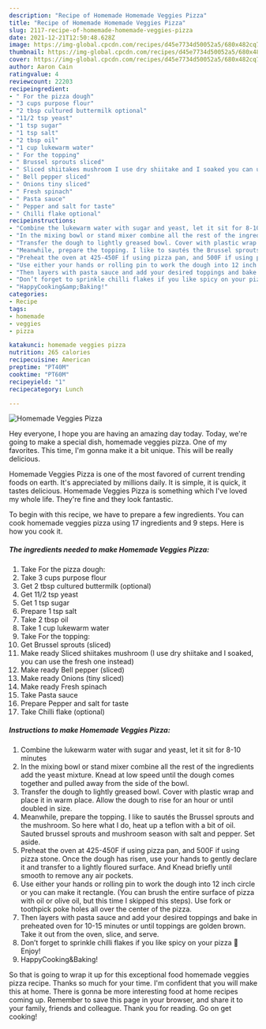 ```yaml
---
description: "Recipe of Homemade Homemade Veggies Pizza"
title: "Recipe of Homemade Homemade Veggies Pizza"
slug: 2117-recipe-of-homemade-homemade-veggies-pizza
date: 2021-12-21T12:50:48.628Z
image: https://img-global.cpcdn.com/recipes/d45e7734d50052a5/680x482cq70/homemade-veggies-pizza-recipe-main-photo.jpg
thumbnail: https://img-global.cpcdn.com/recipes/d45e7734d50052a5/680x482cq70/homemade-veggies-pizza-recipe-main-photo.jpg
cover: https://img-global.cpcdn.com/recipes/d45e7734d50052a5/680x482cq70/homemade-veggies-pizza-recipe-main-photo.jpg
author: Aaron Cain
ratingvalue: 4
reviewcount: 22203
recipeingredient:
- " For the pizza dough"
- "3 cups purpose flour"
- "2 tbsp cultured buttermilk optional"
- "11/2 tsp yeast"
- "1 tsp sugar"
- "1 tsp salt"
- "2 tbsp oil"
- "1 cup lukewarm water"
- " For the topping"
- " Brussel sprouts sliced"
- " Sliced shiitakes mushroom I use dry shiitake and I soaked you can use the fresh one instead"
- " Bell pepper sliced"
- " Onions tiny sliced"
- " Fresh spinach"
- " Pasta sauce"
- " Pepper and salt for taste"
- " Chilli flake optional"
recipeinstructions:
- "Combine the lukewarm water with sugar and yeast, let it sit for 8-10 minutes"
- "In the mixing bowl or stand mixer combine all the rest of the ingredients add the yeast mixture. Knead at low speed until the dough comes together and pulled away from the side of the bowl."
- "Transfer the dough to lightly greased bowl. Cover with plastic wrap and place it in warm place. Allow the dough to rise for an hour or until doubled in size."
- "Meanwhile, prepare the topping. I like to sautés the Brussel sprouts and the mushroom. So here what I do, heat up a teflon with a bit of oil. Sauted brussel sprouts and mushroom season with salt and pepper. Set aside."
- "Preheat the oven at 425-450F if using pizza pan, and 500F if using pizza stone. Once the dough has risen, use your hands to gently declare it and transfer to a lightly floured surface. And Knead briefly until smooth to remove any air pockets."
- "Use either your hands or rolling pin to work the dough into 12 inch circle or you can make it rectangle. (You can brush the entire surface of pizza with oil or olive oil, but this time I skipped this steps). Use fork or toothpick poke holes all over the center of the pizza."
- "Then layers with pasta sauce and add your desired toppings and bake in preheated oven for 10-15 minutes or until toppings are golden brown. Take it out from the oven, slice, and serve."
- "Don’t forget to sprinkle chilli flakes if you like spicy on your pizza 🍕 Enjoy!"
- "HappyCooking&amp;Baking!"
categories:
- Recipe
tags:
- homemade
- veggies
- pizza

katakunci: homemade veggies pizza 
nutrition: 265 calories
recipecuisine: American
preptime: "PT40M"
cooktime: "PT60M"
recipeyield: "1"
recipecategory: Lunch

---
```



![Homemade Veggies Pizza](https://img-global.cpcdn.com/recipes/d45e7734d50052a5/680x482cq70/homemade-veggies-pizza-recipe-main-photo.jpg)

Hey everyone, I hope you are having an amazing day today. Today, we're going to make a special dish, homemade veggies pizza. One of my favorites. This time, I'm gonna make it a bit unique. This will be really delicious.

Homemade Veggies Pizza is one of the most favored of current trending foods on earth. It's appreciated by millions daily. It is simple, it is quick, it tastes delicious. Homemade Veggies Pizza is something which I've loved my whole life. They're fine and they look fantastic.




To begin with this recipe, we have to prepare a few ingredients. You can cook homemade veggies pizza using 17 ingredients and 9 steps. Here is how you cook it.

<!--inarticleads1-->

##### The ingredients needed to make Homemade Veggies Pizza:

1. Take  For the pizza dough:
1. Take 3 cups purpose flour
1. Get 2 tbsp cultured buttermilk (optional)
1. Get 11/2 tsp yeast
1. Get 1 tsp sugar
1. Prepare 1 tsp salt
1. Take 2 tbsp oil
1. Take 1 cup lukewarm water
1. Take  For the topping:
1. Get  Brussel sprouts (sliced)
1. Make ready  Sliced shiitakes mushroom (I use dry shiitake and I soaked, you can use the fresh one instead)
1. Make ready  Bell pepper (sliced)
1. Make ready  Onions (tiny sliced)
1. Make ready  Fresh spinach
1. Take  Pasta sauce
1. Prepare  Pepper and salt for taste
1. Take  Chilli flake (optional)




<!--inarticleads2-->

##### Instructions to make Homemade Veggies Pizza:

1. Combine the lukewarm water with sugar and yeast, let it sit for 8-10 minutes
1. In the mixing bowl or stand mixer combine all the rest of the ingredients add the yeast mixture. Knead at low speed until the dough comes together and pulled away from the side of the bowl.
1. Transfer the dough to lightly greased bowl. Cover with plastic wrap and place it in warm place. Allow the dough to rise for an hour or until doubled in size.
1. Meanwhile, prepare the topping. I like to sautés the Brussel sprouts and the mushroom. So here what I do, heat up a teflon with a bit of oil. Sauted brussel sprouts and mushroom season with salt and pepper. Set aside.
1. Preheat the oven at 425-450F if using pizza pan, and 500F if using pizza stone. Once the dough has risen, use your hands to gently declare it and transfer to a lightly floured surface. And Knead briefly until smooth to remove any air pockets.
1. Use either your hands or rolling pin to work the dough into 12 inch circle or you can make it rectangle. (You can brush the entire surface of pizza with oil or olive oil, but this time I skipped this steps). Use fork or toothpick poke holes all over the center of the pizza.
1. Then layers with pasta sauce and add your desired toppings and bake in preheated oven for 10-15 minutes or until toppings are golden brown. Take it out from the oven, slice, and serve.
1. Don’t forget to sprinkle chilli flakes if you like spicy on your pizza 🍕 Enjoy!
1. HappyCooking&amp;Baking!




So that is going to wrap it up for this exceptional food homemade veggies pizza recipe. Thanks so much for your time. I'm confident that you will make this at home. There is gonna be more interesting food at home recipes coming up. Remember to save this page in your browser, and share it to your family, friends and colleague. Thank you for reading. Go on get cooking!
